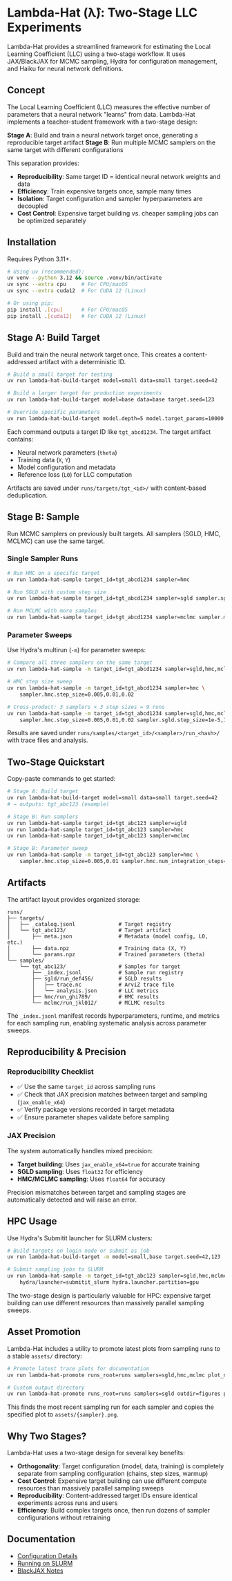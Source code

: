 # Lambda-Hat (λ̂): Two-Stage LLC Experiments

Lambda-Hat provides a streamlined framework for estimating the Local Learning Coefficient (LLC) using a two-stage workflow. It uses JAX/BlackJAX for MCMC sampling, Hydra for configuration management, and Haiku for neural network definitions.

## Concept

The Local Learning Coefficient (LLC) measures the effective number of parameters that a neural network "learns" from data. Lambda-Hat implements a teacher-student framework with a two-stage design:

**Stage A**: Build and train a neural network target once, generating a reproducible target artifact
**Stage B**: Run multiple MCMC samplers on the same target with different configurations

This separation provides:
- **Reproducibility**: Same target ID = identical neural network weights and data
- **Efficiency**: Train expensive targets once, sample many times
- **Isolation**: Target configuration and sampler hyperparameters are decoupled
- **Cost Control**: Expensive target building vs. cheaper sampling jobs can be optimized separately

## Installation

Requires Python 3.11+.

```bash
# Using uv (recommended):
uv venv --python 3.12 && source .venv/bin/activate
uv sync --extra cpu     # For CPU/macOS
uv sync --extra cuda12  # For CUDA 12 (Linux)

# Or using pip:
pip install .[cpu]      # For CPU/macOS
pip install .[cuda12]   # For CUDA 12 (Linux)
```

## Stage A: Build Target

Build and train the neural network target once. This creates a content-addressed artifact with a deterministic ID.

```bash
# Build a small target for testing
uv run lambda-hat-build-target model=small data=small target.seed=42

# Build a larger target for production experiments
uv run lambda-hat-build-target model=base data=base target.seed=123

# Override specific parameters
uv run lambda-hat-build-target model.depth=5 model.target_params=10000 data.n_data=5000
```

Each command outputs a target ID like `tgt_abcd1234`. The target artifact contains:
- Neural network parameters (`theta`)
- Training data (`X`, `Y`)
- Model configuration and metadata
- Reference loss (`L0`) for LLC computation

Artifacts are saved under `runs/targets/tgt_<id>/` with content-based deduplication.

## Stage B: Sample

Run MCMC samplers on previously built targets. All samplers (SGLD, HMC, MCLMC) can use the same target.

### Single Sampler Runs

```bash
# Run HMC on a specific target
uv run lambda-hat-sample target_id=tgt_abcd1234 sampler=hmc

# Run SGLD with custom step size
uv run lambda-hat-sample target_id=tgt_abcd1234 sampler=sgld sampler.sgld.step_size=1e-5

# Run MCLMC with more samples
uv run lambda-hat-sample target_id=tgt_abcd1234 sampler=mclmc sampler.mclmc.draws=5000
```

### Parameter Sweeps

Use Hydra's multirun (`-m`) for parameter sweeps:

```bash
# Compare all three samplers on the same target
uv run lambda-hat-sample -m target_id=tgt_abcd1234 sampler=sgld,hmc,mclmc

# HMC step size sweep
uv run lambda-hat-sample -m target_id=tgt_abcd1234 sampler=hmc \
    sampler.hmc.step_size=0.005,0.01,0.02

# Cross-product: 3 samplers × 3 step sizes = 9 runs
uv run lambda-hat-sample -m target_id=tgt_abcd1234 sampler=sgld,hmc,mclmc \
    sampler.hmc.step_size=0.005,0.01,0.02 sampler.sgld.step_size=1e-5,1e-4,1e-3
```

Results are saved under `runs/samples/<target_id>/<sampler>/run_<hash>/` with trace files and analysis.

## Two-Stage Quickstart

Copy-paste commands to get started:

```bash
# Stage A: Build target
uv run lambda-hat-build-target model=small data=small target.seed=42
# → outputs: tgt_abc123 (example)

# Stage B: Run samplers
uv run lambda-hat-sample target_id=tgt_abc123 sampler=sgld
uv run lambda-hat-sample target_id=tgt_abc123 sampler=hmc
uv run lambda-hat-sample target_id=tgt_abc123 sampler=mclmc

# Stage B: Parameter sweep
uv run lambda-hat-sample -m target_id=tgt_abc123 sampler=hmc \
    sampler.hmc.step_size=0.005,0.01 sampler.hmc.num_integration_steps=3,5
```

## Artifacts

The artifact layout provides organized storage:

```
runs/
├── targets/
│   ├── _catalog.jsonl              # Target registry
│   └── tgt_abc123/                 # Target artifact
│       ├── meta.json               # Metadata (model config, L0, etc.)
│       ├── data.npz                # Training data (X, Y)
│       └── params.npz              # Trained parameters (theta)
└── samples/
    └── tgt_abc123/                 # Samples for target
        ├── _index.jsonl            # Sample run registry
        ├── sgld/run_def456/        # SGLD results
        │   ├── trace.nc            # ArviZ trace file
        │   └── analysis.json       # LLC metrics
        ├── hmc/run_ghi789/         # HMC results
        └── mclmc/run_jkl012/       # MCLMC results
```

The `_index.jsonl` manifest records hyperparameters, runtime, and metrics for each sampling run, enabling systematic analysis across parameter sweeps.

## Reproducibility & Precision

### Reproducibility Checklist
- ✅ Use the same `target_id` across sampling runs
- ✅ Check that JAX precision matches between target and sampling (`jax_enable_x64`)
- ✅ Verify package versions recorded in target metadata
- ✅ Ensure parameter shapes validate before sampling

### JAX Precision
The system automatically handles mixed precision:
- **Target building**: Uses `jax_enable_x64=true` for accurate training
- **SGLD sampling**: Uses `float32` for efficiency
- **HMC/MCLMC sampling**: Uses `float64` for accuracy

Precision mismatches between target and sampling stages are automatically detected and will raise an error.

## HPC Usage

Use Hydra's Submitit launcher for SLURM clusters:

```bash
# Build targets on login node or submit as job
uv run lambda-hat-build-target -m model=small,base target.seed=42,123

# Submit sampling jobs to SLURM
uv run lambda-hat-sample -m target_id=tgt_abc123 sampler=sgld,hmc,mclmc \
    hydra/launcher=submitit_slurm hydra.launcher.partition=gpu
```

The two-stage design is particularly valuable for HPC: expensive target building can use different resources than massively parallel sampling sweeps.

## Asset Promotion

Lambda-Hat includes a utility to promote latest plots from sampling runs to a stable `assets/` directory:

```bash
# Promote latest trace plots for documentation
uv run lambda-hat-promote runs_root=runs samplers=sgld,hmc,mclmc plot_name=trace.png

# Custom output directory
uv run lambda-hat-promote runs_root=runs samplers=sgld outdir=figures plot_name=running_llc.png
```

This finds the most recent sampling run for each sampler and copies the specified plot to `assets/{sampler}.png`.

## Why Two Stages?

Lambda-Hat uses a two-stage design for several key benefits:

- **Orthogonality**: Target configuration (model, data, training) is completely separate from sampling configuration (chains, step sizes, warmup)
- **Cost Control**: Expensive target building can use different compute resources than massively parallel sampling sweeps
- **Reproducibility**: Content-addressed target IDs ensure identical experiments across runs and users
- **Efficiency**: Build complex targets once, then run dozens of sampler configurations without retraining

## Documentation

- [Configuration Details](./docs/configuration.md)
- [Running on SLURM](./docs/parallelism.md)
- [BlackJAX Notes](./docs/blackjax.md)